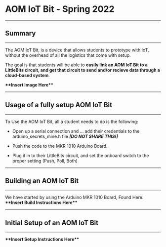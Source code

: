 # AOM IoT Bit - Spring 2022
------------------------------------

## Summary
------------------------------------
The AOM IoT Bit, is a device that allows students to prototype with IoT, without the overhead of all the logistics that come with setup.

The goal is that students will be able to **easily link an AOM IoT Bit to a LittleBits circuit, and get that circuit to send and/or recieve data through a cloud-based system**.

**\*\*Insert Image Here\*\***

------------------------------------
## Usage of a fully setup AOM IoT Bit
------------------------------------
To Use the AOM IoT Bit, all a student needs to do is the following:

- Open up a serial connection and ... add their credentials to the arduino_secrets_mine.h file ***[DO NOT SHARE THIS!]***

- Push the code to the MKR 1010 Arduino Board.

- Plug it in to their LittleBits circuit, and set the onboard switch to the proper setting (Push, Poll, Both)

------------------------------------
## Building an AOM IoT Bit
------------------------------------
We have started by using the Arduino MKR 1010 Board, Found Here:
**\*\*Insert Build Instructions Here\*\***

------------------------------------
## Initial Setup of an AOM IoT Bit
------------------------------------
**\*\*Insert Setup Instructions Here\*\***